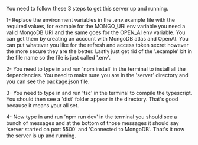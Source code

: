 You need to follow these 3 steps to get this server up and running.

1- Replace the environment variables in the .env.example file with the required values, for example for the MONGO_URI env variable you need a valid MongoDB URI and the same goes for the OPEN_AI env variable. You can get them by creating an account with MongoDB atlas and OpenAI. You can put whatever you like for the refresh and access token secret however the more secure they are the better. Lastly just get rid of the '.example' bit in the file name so the file is just called '.env'.

2- You need to type in and run 'npm install' in the terminal to install all the dependancies. You need to make sure you are in the 'server' directory and you can see the package.json file.

3- You need to type in and run 'tsc' in the terminal to compile the typescript. You should then see a 'dist' folder appear in the directory. That's good because it means your all set. 

4- Now type in and run 'npm run dev' in the terminal you should see a bunch of messages and at the bottom of those messages it should say 'server started on port 5500' and 'Connected to MongoDB'. That's it now the server is up and running. 